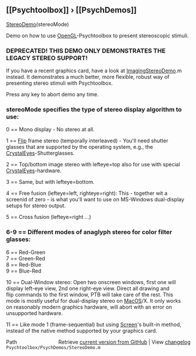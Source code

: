 ## [[Psychtoolbox]] &#8250; [[PsychDemos]]

[StereoDemo](StereoDemo)(stereoMode)  
  
Demo on how to use [OpenGL](OpenGL)-Psychtoolbox to present stereoscopic stimuli.  
  
### DEPRECATED! THIS DEMO ONLY DEMONSTRATES THE LEGACY STEREO SUPPORT!  
If you have a recent graphics card, have a look at [ImagingStereoDemo](ImagingStereoDemo).m  
instead. It demonstrates a much better, more flexible, robust way of  
presenting stereo stimuli with Psychtoolbox.  
  
  
Press any key to abort demo any time.  
  
### stereoMode specifies the type of stereo display algorithm to use:  
  
0 == Mono display - No stereo at all.  
  
1 == [Flip](Flip) frame stereo (temporally interleaved) - You'll need shutter  
glasses that are supported by the operating system, e.g., the  
[CrystalEyes](CrystalEyes)-Shutterglasses.  
  
2 == Top/bottom image stereo with lefteye=top also for use with special  
[CrystalEyes](CrystalEyes)-hardware.  
  
3 == Same, but with lefteye=bottom.  
  
4 == Free fusion (lefteye=left, righteye=right): This - together wit a  
screenid of zero - is what you'll want to use on MS-Windows dual-display  
setups for stereo output.  
  
5 == Cross fusion (lefteye=right ...)  
  
### 6-9 == Different modes of anaglyph stereo for color filter glasses:  
  
6 == Red-Green  
7 == Green-Red  
8 == Red-Blue  
9 == Blue-Red  
  
10 == Dual-Window stereo: Open two onscreen windows, first one will  
display left-eye view, 2nd one right-eye view. Direct all drawing and  
flip commands to the first window, PTB will take care of the rest. This  
mode is mostly useful for dual-display stereo on [MacOS](MacOS)/X. It only works  
on reasonably modern graphics hardware, will abort with an error on  
unsupported hardware.  
  
11 == Like mode 1 (frame-sequential) but using [Screen](Screen)'s built-in method,  
instead of the native method supported by your graphics card.  
  




<div class="code_header" style="text-align:right;">
  <span style="float:left;">Path&nbsp;&nbsp;</span> <span class="counter">Retrieve <a href=
  "https://raw.github.com/Psychtoolbox-3/Psychtoolbox-3/beta/Psychtoolbox/PsychDemos/StereoDemo.m">current version from GitHub</a> | View <a href=
  "https://github.com/Psychtoolbox-3/Psychtoolbox-3/commits/beta/Psychtoolbox/PsychDemos/StereoDemo.m">changelog</a></span>
</div>
<div class="code">
  <code>Psychtoolbox/PsychDemos/StereoDemo.m</code>
</div>


